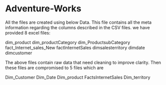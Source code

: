 # Adventure-Works

All the files are created using below Data. This file contains all the meta information regarding the columns described in the CSV files. we have provided 8 excel files:

dim_product
dim_productCategory
dim_ProductsubCategory
fact_Internet_sales_New
factInternetSales
dimsalesterritory
dimdate
dimcustomer

The above files contain raw data that need cleaning to improve clarity. Then these files are compromised to 5 files which are

Dim_Customer
Dim_Date
Dim_product
FactsInternetSales
Dim_territory

